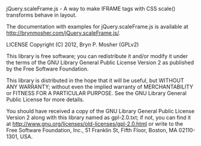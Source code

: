 jQuery.scaleFrame.js - A way to make IFRAME tags with CSS scale() transforms behave in layout.

The documentation with examples for jQuery.scaleFrame.js is available at <http://brynmosher.com/jQuery.scaleFrame.js/>.

LICENSE
Copyright (C) 2012, Bryn P. Mosher (GPLv2)

This library is free software; you can redistribute it and/or modify it under the terms of the GNU Library General Public License Version 2 as published by the Free Software Foundation.

This library is distributed in the hope that it will be useful, but WITHOUT ANY WARRANTY; without even the implied warranty of MERCHANTABILITY or FITNESS FOR A PARTICULAR PURPOSE. See the GNU Library General Public License for more details.

You should have received a copy of the GNU Library General Public License Version 2 along with this library named as gpl-2.0.txt; if not, you can find it at <http://www.gnu.org/licenses/old-licenses/gpl-2.0.html> or write to the Free Software Foundation, Inc., 51 Franklin St, Fifth Floor, Boston, MA 02110-1301, USA.
